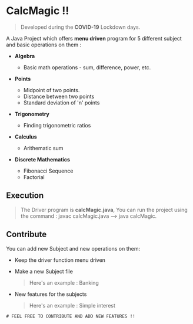 # CalcMagic !!
>Developed during the **COVID-19** Lockdown days.

A Java Project which offers **menu driven** program for 5 different subject and basic operations on them :
* **Algebra**
  * Basic math operations - sum, difference, power, etc.
  
  
* **Points**
  * Midpoint of two points.
  * Distance between two points
  * Standard deviation of 'n' points
  
  
* **Trigonometry**
  * Finding trigonometric ratios
  
* **Calculus**
  * Arithematic sum
  
* **Discrete Mathematics**
  * Fibonacci Sequence
  * Factorial  
  

## Execution ##

> The Driver program is **calcMagic.java**, You can run the project using the command : javac calcMagic.java  --> java calcMagic.


## Contribute ##

You can add new Subject and new operations on them:

- Keep the driver function menu driven
- Make a new Subject file 

  > Here's an example : Banking
  
- New features for the subjects

  > Here's an example : Simple interest


```
# FEEL FREE TO CONTRIBUTE AND ADD NEW FEATURES !!
```

